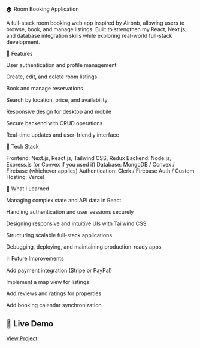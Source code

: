 🏠 Room Booking Application

A full-stack room booking web app inspired by Airbnb, allowing users to browse, book, and manage listings.
Built to strengthen my React, Next.js, and database integration skills while exploring real-world full-stack development.

🚀 Features

User authentication and profile management

Create, edit, and delete room listings

Book and manage reservations

Search by location, price, and availability

Responsive design for desktop and mobile

Secure backend with CRUD operations

Real-time updates and user-friendly interface

🧠 Tech Stack

Frontend: Next.js, React.js, Tailwind CSS, Redux
Backend: Node.js, Express.js (or Convex if you used it)
Database: MongoDB / Convex / Firebase (whichever applies)
Authentication: Clerk / Firebase Auth / Custom
Hosting: Vercel

🧩 What I Learned

Managing complex state and API data in React

Handling authentication and user sessions securely

Designing responsive and intuitive UIs with Tailwind CSS

Structuring scalable full-stack applications

Debugging, deploying, and maintaining production-ready apps

💡 Future Improvements

Add payment integration (Stripe or PayPal)

Implement a map view for listings

Add reviews and ratings for properties

Add booking calendar synchronization
## 🔗 Live Demo
[View Project](https://bookit2.vercel.app/)
